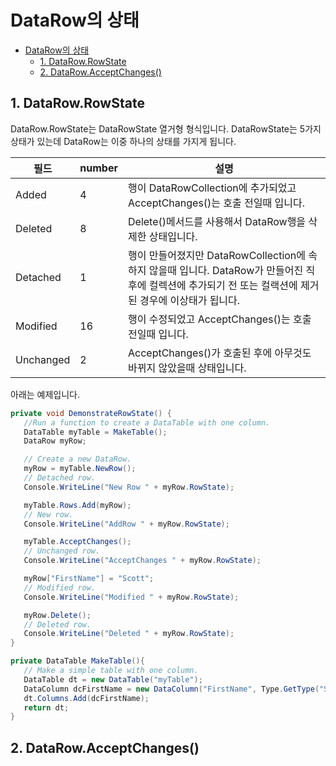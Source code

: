# DataRow의 상태

- [DataRow의 상태](#datarow의-상태)
  - [1. DataRow.RowState](#1-datarowrowstate)
  - [2. DataRow.AcceptChanges()](#2-datarowacceptchanges)

## 1. DataRow.RowState

DataRow.RowState는 DataRowState 열거형 형식입니다. DataRowState는 5가지 상태가 있는데 DataRow는 이중 하나의 상태를 가지게 됩니다.

|필드|number|설명|
|--|--|--|
|Added|4|행이 DataRowCollection에 추가되었고 AcceptChanges()는 호출 전일때 입니다.|
|Deleted|8|Delete()메서드를 사용해서 DataRow행을 삭제한 상태입니다.|
|Detached|1|행이 만들어졌지만 DataRowCollection에 속하지 않을때 입니다. DataRow가 만들어진 직후에 컬렉션에 추가되기 전 또는 컬랙션에 제거된 경우에 이상태가 됩니다.|
|Modified|16|행이 수정되었고 AcceptChanges()는 호출 전일때 입니다.|
|Unchanged|2|AcceptChanges()가 호출된 후에 아무것도 바뀌지 않았을때 상태입니다.|

아래는 예제입니다.

```C#
private void DemonstrateRowState() {
   //Run a function to create a DataTable with one column.
   DataTable myTable = MakeTable();
   DataRow myRow;

   // Create a new DataRow.
   myRow = myTable.NewRow();
   // Detached row.
   Console.WriteLine("New Row " + myRow.RowState);

   myTable.Rows.Add(myRow);
   // New row.
   Console.WriteLine("AddRow " + myRow.RowState);

   myTable.AcceptChanges();
   // Unchanged row.
   Console.WriteLine("AcceptChanges " + myRow.RowState);

   myRow["FirstName"] = "Scott";
   // Modified row.
   Console.WriteLine("Modified " + myRow.RowState);

   myRow.Delete();
   // Deleted row.
   Console.WriteLine("Deleted " + myRow.RowState);
}

private DataTable MakeTable(){
   // Make a simple table with one column.
   DataTable dt = new DataTable("myTable");
   DataColumn dcFirstName = new DataColumn("FirstName", Type.GetType("System.String"));
   dt.Columns.Add(dcFirstName);
   return dt;
}
```

## 2. DataRow.AcceptChanges()